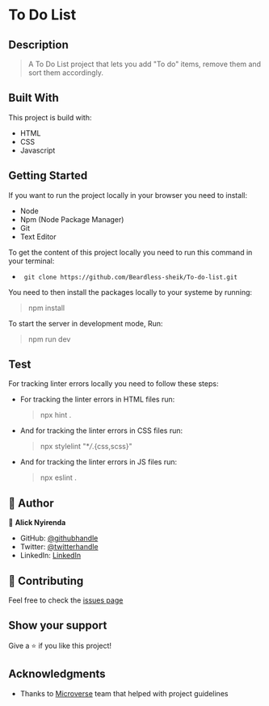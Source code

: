 # To Do List 

## Description

> A To Do List project that lets you add "To do" items, remove them and sort them accordingly. 


## Built With

This project is build with:

- HTML
- CSS
- Javascript

## Getting Started

If you want to run the project locally in your browser you need to install: 

  - Node
  - Npm (Node Package Manager)
  - Git
  - Text Editor

To get the content of this project locally you need to run this command in your terminal:

- ` git clone https://github.com/Beardless-sheik/To-do-list.git`

You need to then install the packages locally to your systeme by running: 

 > npm install 

To start the server in development mode, Run: 

 > npm run dev 

## Test

For tracking linter errors locally you need to follow these steps:

- For tracking the linter errors in HTML files run:

  > npx hint .

- And for tracking the linter errors in CSS files run:

  > npx stylelint "\*_/_.{css,scss}"

- And for tracking the linter errors in JS files run:

  > npx eslint .


## 👤 Author


👤 **Alick Nyirenda**
- GitHub: [@githubhandle](https://github.com/Beardless-sheik)
- Twitter: [@twitterhandle](https://twitter.com/Beardless_Sheik)
- LinkedIn: [LinkedIn](https://www.linkedin.com/in/alick-nyirenda/)

## :handshake: Contributing

Feel free to check the [issues page](https://github.com/Beardless-sheik/AwesomeBooks/issues)

## Show your support

Give a :star: if you like this project!

## Acknowledgments

- Thanks to [Microverse](www.microverse.org) team that helped with project guidelines


